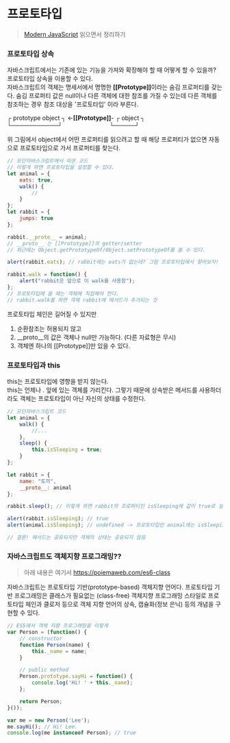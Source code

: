 # 프로토타입

> [Modern JavaScript](https://ko.javascript.info/prototype-inheritance) 읽으면서 정리하기

### 프로토타입 상속
자바스크립트에서는 기존에 있는 기능을 가져와 확장해야 할 때 어떻게 할 수 있을까? 프로토타입 상속을 이용할 수 있다.<br>
자바스크립트의 객체는 명세서에서 명명한 <b>[[Prototype]]</b>이라는 숨김 프로퍼티를 갖는다.
숨김 프로퍼티 값은 null이나 다른 객체에 대한 참조를 가질 수 있는데 다른 객체를 참조하는 경우 참조 대상을 '프로토타입'
이라 부른다.

┌ prototype object ┐ <-**[[Prototype]]**- ┌ object ┐ <br>
└───────────┘&nbsp;&nbsp;&nbsp;&nbsp;&nbsp;&nbsp;&nbsp;&nbsp;&nbsp;&nbsp;&nbsp;&nbsp;&nbsp;&nbsp;&nbsp;&nbsp;&nbsp;&nbsp;&nbsp;&nbsp;&nbsp;&nbsp;&nbsp;&nbsp;&nbsp;&nbsp;&nbsp;&nbsp;└─────┘

위 그림에서 object에서 어떤 프로퍼티를 읽으려고 할 때 해당 프로퍼티가 없으면 자동으로 프로토타입으로 가서 프로퍼티를 찾는다.

```js
// 모던자바스크립트에서 따온 코드
// 이렇게 하면 프로토타입을 설정할 수 있다.
let animal = {
    eats: true,
    walk() {
        //
    }
};
let rabbit = {
    jumps: true
};

rabbit.__proto__ = animal;
// __proto__ 는 [[Prototype]]의 getter/setter
// 최근에는 Object.getPrototypeOf/Object.setPrototypeOf를 쓸 수 있다.

alert(rabbit.eats); // rabbit에는 eats가 없는데? 그럼 프로토타입에서 찾아보자!

rabbit.walk = function() {
    alert("rabbit은 앞으로 이 walk를 사용함");
};
// 프로토타입에 쓸 때는 객체에 직접해야 한다.
// rabbit.walk를 하면 객체 rabbit에 메서드가 추가되는 것
```

프로토타입 체인은 길어질 수 있지만
1. 순환참조는 허용되지 않고
2. __proto__의 값은 객체나 null만 가능하다. (다른 자료형은 무시)
3. 객체엔 하나의 [[Prototype]]만 있을 수 있다.

### 프로토타입과 this
this는 프로토타입에 영향을 받지 않는다.<br>
this는 언제나 . 앞에 있는 객체를 가리킨다.
그렇기 때문에 상속받은 메서드를 사용하더라도 객체는 프로토타입이 아닌 자신의 상태를 수정한다.

```js
// 모던자바스크립트 코드
let animal = {
    walk() {
        //...
    },
    sleep() {
        this.isSleeping = true;
    }
};

let rabbit = {
    name: "토끼",
    __proto__: animal
};

rabbit.sleep(); // 이렇게 하면 rabbit의 프로퍼티인 isSleeping에 값이 true로 설정된다.

alert(rabbit.isSleeping); // true
alert(animal.isSleeping); // undefined -> 프로토타입인 animal에는 isSleeping이 없음

// 결론! 메서드는 공유되지만 객체의 상태는 공유되지 않음
```

### 자바스크립트도 객체지향 프로그래밍??
> 아래 내용은 여기서 https://poiemaweb.com/es6-class

자바스크립트는 프로토타입 기반(prototype-based) 객체지향 언어다. 프로토타입 기반 프로그래밍은 클래스가 필요없는 (class-free) 객체지향 프로그래밍 스타일로 프로토타입 체인과 클로저 등으로 객체 지향 언어의 상속, 캡슐화(정보 은닉) 등의 개념을 구현할 수 있다.

```js
// ES5에서 객체 지향 프로그래밍을 이렇게
var Person = (function() {
    // constructor
    function Person(name) {
        this._name = name;
    }

    // public method
    Person.prototype.sayHi = function() {
        console.log('Hi! ' + this._name);
    };

    return Person;
}());

var me = new Person('Lee');
me.sayHi(); // Hi! Lee.
console.log(me instanceof Person); // true
```

